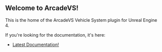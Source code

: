 ## Welcome to ArcadeVS!

This is the home of the ArcadeVS Vehicle System plugin for Unreal Engine 4.

If you're looking for the documentation, it's here:

- [Latest Documentation!](https://poyoworks.github.io/ArcadeVS_DemoProject/index.html) 
